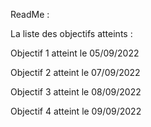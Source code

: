 ReadMe :

La liste des objectifs atteints :

Objectif 1 atteint le 05/09/2022

Objectif 2 atteint le 07/09/2022

Objectif 3 atteint le 08/09/2022

Objectif 4 atteint le 09/09/2022
